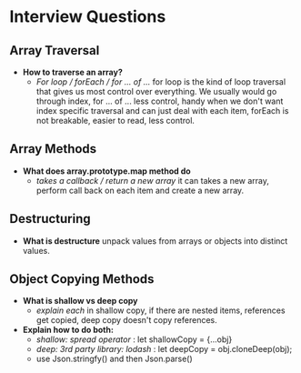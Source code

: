 # Interview Questions

## Array Traversal

- **How to traverse an array?**
  - _For loop / forEach / for … of …_
  for loop is the kind of loop traversal that gives us most control over everything.
  We usually would go through index, for ... of ... less control, handy when we don't
  want index specific traversal and can just deal with each item, forEach is not breakable,
  easier to read, less control.

## Array Methods

- **What does array.prototype.map method do**
  - _takes a callback / return a new array_
  it can takes a new array, perform call back on each item and create a new array.

## Destructuring

- **What is destructure**
unpack values from arrays or objects into distinct values.

## Object Copying Methods

- **What is shallow vs deep copy**
  - _explain each_
  in shallow copy, if there are nested items, references get copied, deep copy doesn't
  copy references.
- **Explain how to do both:**
  - _shallow: spread operator_ : let shallowCopy = {...obj}
  - _deep: 3rd party library: lodash_ : let deepCopy = obj.cloneDeep(obj);
  - use Json.stringfy() and then Json.parse()
